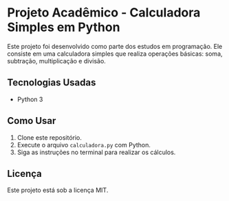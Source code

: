 # Projeto Acadêmico - Calculadora Simples em Python

Este projeto foi desenvolvido como parte dos estudos em programação. Ele consiste em uma calculadora simples que realiza operações básicas: soma, subtração, multiplicação e divisão.

## Tecnologias Usadas
- Python 3

## Como Usar
1. Clone este repositório.
2. Execute o arquivo `calculadora.py` com Python.
3. Siga as instruções no terminal para realizar os cálculos.

## Licença
Este projeto está sob a licença MIT.
